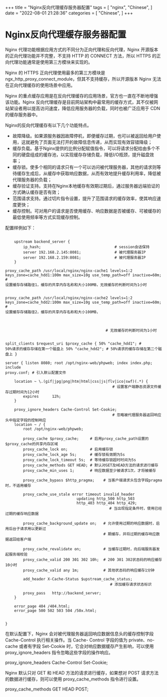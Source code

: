 +++
title = "Nginx反向代理缓存服务器配置"
tags = [
"nginx",
"Chinese",
]
date = "2022-08-01 21:28:36"
categories = [
"Chinese",
]
+++



# Nginx反向代理缓存服务器配置

  
Nginx 代理功能根据应用方式的不同分为正向代理和反向代理，Nginx 开源版本的正向代理功能并不完整，不支持 HTTP 的 CONNECT 方法，所以 HTTPS 的正向代理功能通常是使用第三方模块来实现的。


    

  
Nginx 的 HTTPS 正向代理使用最多的第三方模块是 ngx_http_proxy_connect_module，但其不支持缓存，所以开源版本
Nginx 无法在正向代理缓存的使用场景中应用。  
  
Nginx 的重点缓存应用是在反向代理缓存的应用场景，官方也一直在不断地增强该功能。Nginx
反向代理缓存是目前网站架构中最常用的缓存方式，其不仅被网站架设者用以提高访问速度，降低应用服务器的负载，同时也被广泛应用于 CDN 的缓存服务器中。  
  
Nginx的反向代理缓存有以下几个功能特点。  

  * 故障降级。如果源服务器因故障停机，即便缓存过期，也可以被返回给用户使用，这就避免了页面无法打开的故障信息传递，从而实现有效容错降级；
  * 缓存负载。基于Nginx提供的比例分配赋值指令，可以将请求分配给由多个不同的硬盘组成的缓存池，以实现缓存存储负载，降低I/O瓶颈，提升磁盘效率；
  * 缓存锁。使多个相同的请求只有一个可以访问被代理服务器，其他的请求则等待缓存生成后，从缓存中获取响应数据，从而有效地提升缓存利用率，降低被代理服务器的负载；
  * 缓存验证支持。支持在Nginx本地缓存有效期过期后，通过服务器远端验证的方式确认缓存是否有效；
  * 范围请求支持。通过切片指令设置，提升了范围请求的缓存效率，使其响应速度更快；
  * 缓存控制。可对用户的请求是否使用缓存、响应数据是否被缓存、可被缓存的最低使用频率等方式实现缓存控制。

  
配置样例如下：  


```commandline
    
    upstream backend_server {
        ip_hash;                                 # session会话保持
        server 192.168.2.145:8081;               # 被代理服务器IP
        server 192.168.2.159:8081;               # 被代理服务器IP
    }

proxy_cache_path /usr/local/nginx/nginx-cache1 levels=1:2
keys_zone=cache_hdd1:100m max_size=10g use_temp_path=off inactive=60m; #
设置缓存存储路径1，缓存的共享内存名称和大小100MB，无效缓存的判断时间为1小时
    

proxy_cache_path /usr/local/nginx/nginx-cache2 levels=1:2
keys_zone=cache_hdd2:100m max_size=10g use_temp_path=off inactive=60m; #
设置缓存存储路径2，缓存的共享内存名称和大小100MB，

    
    
                                             # 无效缓存的判断时间为1小时
    

split_clients $request_uri $proxy_cache { 50% "cache_hdd1"; #
50%请求的缓存存储在第一个磁盘上 50% "cache_hdd2"; # 50%请求的缓存存储在第二个磁盘上 }

server { listen 8080; root /opt/nginx-web/phpweb; index index.php; include
proxy.conf; # 引入默认配置文件

  ```
    
```commandline
    location ~ \.(gif|jpg|png|htm|html|css|js|flv|ico|swf)(.*) {
                                                # 设置客户端静态资源文件缓存过期时间为12小时
        expires      12h;
    }
    
    proxy_ignore_headers Cache-Control Set-Cookie;
                                                # 忽略被代理服务器返回响应头中指定字段的控制响应
    location ~ / {
        root /opt/nginx-web/phpweb;
    
        proxy_cache $proxy_cache;     # 启用proxy_cache_path设置的$proxy_cache的共享内存区域
        proxy_cache_lock on;          # 启用缓存锁
        proxy_cache_lock_age 5s;      # 缓存锁有效期为5s
        proxy_cache_lock_timeout 5s;  # 等待缓存锁超时时间为5s
        proxy_cache_methods GET HEAD; # 默认对GET及HEAD方法的请求进行缓存
        proxy_cache_min_uses 1;       # 响应数据至少被请求1次，才将被缓存
    
        proxy_cache_bypass $http_pragma;    # 当客户端请求头包含字段pragma时，不适用缓存
    
        proxy_cache_use_stale error timeout invalid_header
                                updating http_500 http_503
                                http_403 http_404 http_429;
                                        　　　　# 当出现指定条件时，使用已经过期的缓存响应数据
    
        proxy_cache_background_update on;   # 允许使用过期的响应数据时，启用后台子请求用以更新过
                                            # 期缓存，并将过期的缓存响应数据返回给客户端
    
        proxy_cache_revalidate on;          # 当缓存过期时，向后端服务器发起服务端校验
        proxy_cache_valid 200 301 302 10h;  # 200 301 302状态码的响应缓存10小时
        proxy_cache_valid any 1m;           # 其他状态码的响应缓存1分钟
    
        add_header X-Cache-Status $upstream_cache_status;
                                               # 添加缓存请求状态标识
    
        proxy_pass   http://backend_server;
    }
    
    error_page 404 /404.html;
    error_page 500 502 503 504 /50x.html;
    

}
```


 在默认配置下，Nginx 会对被代理服务器返回响应数据信息头的缓存控制字段 Cache-Control 执行相关操作。当 Cache-
Control 字段的值为 private、no-cache 或者有字段 Set-Cookie 时，它会对响应数据缓存产生影响，可以使用
proxy_ignore_headers 指令忽略这些字段的操作响应。  

proxy_ignore_headers Cache-Control Set-Cookie;

Nginx 默认只对 GET 和 HEAD 方法的请求进行缓存，如果想对 POST 请求方法的数据进行缓存，则可以使用
proxy_cache_methods 指令进行设置。

proxy_cache_methods GET HEAD POST;
